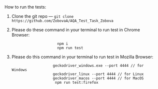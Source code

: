 How to run the tests:

1. Clone the git repo — `git clone https://github.com/ZobovaA/AQA_Test_Task_Zobova`
2. Please do these command in your terminal to run test in Chrome Browser: 

                            npm i 
                            npm run test
                                             


3. Please do this command in your terminal to run test in Mozilla Browser: 

                          geckodriver_windows.exe --port 4444 // for Windows
                          geckodriver_linux --port 4444 // for Linux
                          geckodriver_macos --port 4444 // for MacOS
                           npm run test:firefox





